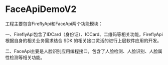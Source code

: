 # FaceApiDemoV2

工程主要包含FireflyApi和FaceApi两个功能模块：

一、FireflyApi包含了IDCard（身份证）、ICCard、二维码等相关功能，FireflyApi  根据自身的相关业务需求结合 SDK 的相关接口灵活的进行上层软件应用的开发。


二、FaceApi主要是人脸识别应用编程接口，包含了人脸检测、人脸识别、人脸属性检测等相关功能。